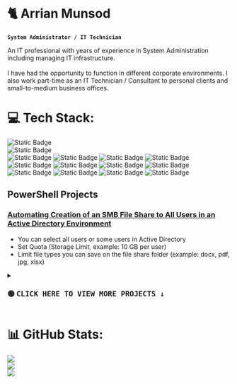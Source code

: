 # 🐈 Arrian Munsod

**`System Administrator / IT Technician`**

An IT professional with years of experience in System Administration including managing IT infrastructure.<br><br>I have had the opportunity to function in different corporate environments. I also work part-time as an IT Technician / Consultant to personal clients and small-to-medium business offices.

# 💻 Tech Stack:

![Static Badge](https://img.shields.io/badge/PowerShell-red)
<br />
![Static Badge](https://img.shields.io/badge/Windows%20Server-red)
<br />
![Static Badge](https://img.shields.io/badge/Active%20Directory-blue) ![Static Badge](https://img.shields.io/badge/Group%20Policy%20Objects-blue) ![Static Badge](https://img.shields.io/badge/File%20Server%20Resource%20Manager%20(Quota%2C%20File%20Screening)-blue) ![Static Badge](https://img.shields.io/badge/File%20Shares%20(SMB%2C%20NFS)-blue) ![Static Badge](https://img.shields.io/badge/Auditing-blue) ![Static Badge](https://img.shields.io/badge/WSUS-blue) ![Static Badge](https://img.shields.io/badge/IIS-blue) ![Static Badge](https://img.shields.io/badge/Distributed%20File%20System-blue) ![Static Badge](https://img.shields.io/badge/Resource%2FPerformance%20Monitor-blue) ![Static Badge](https://img.shields.io/badge/Windows%20Server%20Backup-blue) ![Static Badge](https://img.shields.io/badge/Certificate%20Services-blue) ![Static Badge](https://img.shields.io/badge/Hyper--V-blue) 

## PowerShell Projects

### [Automating Creation of an SMB File Share to All Users in an Active Directory Environment](https://github.com/arrianmunsod/PowerShell-Projects/blob/main/Creating-An-SMB-File-Share.ps1)
- You can select all users or some users in Active Directory 
- Set Quota (Storage Limit, example: 10 GB per user)
- Limit file types you can save on the file share folder (example: docx, pdf, jpg, xlsx)

<details>
 <summary><h3>🟢 <kbd>CLICK HERE TO VIEW MORE PROJECTS ↓</kbd></h3></summary>

  ### 🛒 [E-Commerce Store](https://github.com/yourusername/ecommerce-store)
  A full-stack online store built with Next.js and Stripe API integration.

  ### 🗂️ [File Manager API](https://github.com/yourusername/file-manager-api)
  REST API for secure file storage and retrieval using Node.js and MongoDB.

  ### 🔐 [Auth System Boilerplate](https://github.com/yourusername/auth-boilerplate)
  Ready-to-use authentication template with JWT, bcrypt, and role-based access.

  ### 📱 [Mobile Weather App](https://github.com/yourusername/weather-app)
  A Flutter-based weather forecast app fetching data from OpenWeather API.

  ### 🤖 [Discord Bot](https://github.com/yourusername/discord-bot)
  A multi-purpose Discord bot for moderation and fun commands.

</details>

# 📊 GitHub Stats:
![](https://github-readme-stats.vercel.app/api?username=arrianmunsod&theme=dark&hide_border=false&include_all_commits=false&count_private=false)<br/>
![](https://nirzak-streak-stats.vercel.app/?user=arrianmunsod&theme=dark&hide_border=false)<br/>
![](https://github-readme-stats.vercel.app/api/top-langs/?username=arrianmunsod&theme=dark&hide_border=false&include_all_commits=false&count_private=false&layout=compact)


